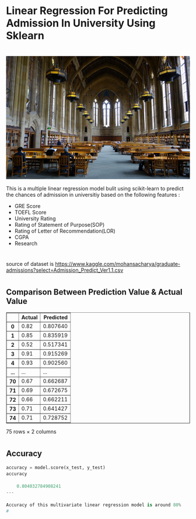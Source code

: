 # Linear Regression For Predicting Admission In University Using Sklearn
#
![](/image/cover.png)

This is a multiple linear regression model bulit using scikit-learn to predict the chances of admission in universitiy based on the following features :

* GRE Score 
* TOEFL Score 
* University Rating 
* Rating of Statement of Purpose(SOP)
* Rating of Letter of Recommendation(LOR)
* CGPA
* Research
#
source of dataset is https://www.kaggle.com/mohansacharya/graduate-admissions?select=Admission_Predict_Ver1.1.csv
#
## Comparison Between Prediction Value & Actual Value


<table border="1" class="dataframe">
  <thead>
    <tr style="text-align: right;">
      <th></th>
      <th>Actual</th>
      <th>Predicted</th>
    </tr>
  </thead>
  <tbody>
    <tr>
      <th>0</th>
      <td>0.82</td>
      <td>0.807640</td>
    </tr>
    <tr>
      <th>1</th>
      <td>0.85</td>
      <td>0.835919</td>
    </tr>
    <tr>
      <th>2</th>
      <td>0.52</td>
      <td>0.517341</td>
    </tr>
    <tr>
      <th>3</th>
      <td>0.91</td>
      <td>0.915269</td>
    </tr>
    <tr>
      <th>4</th>
      <td>0.93</td>
      <td>0.902560</td>
    </tr>
    <tr>
      <th>...</th>
      <td>...</td>
      <td>...</td>
    </tr>
    <tr>
      <th>70</th>
      <td>0.67</td>
      <td>0.662687</td>
    </tr>
    <tr>
      <th>71</th>
      <td>0.69</td>
      <td>0.672675</td>
    </tr>
    <tr>
      <th>72</th>
      <td>0.66</td>
      <td>0.662211</td>
    </tr>
    <tr>
      <th>73</th>
      <td>0.71</td>
      <td>0.641427</td>
    </tr>
    <tr>
      <th>74</th>
      <td>0.71</td>
      <td>0.728752</td>
    </tr>
  </tbody>
</table>
<p>75 rows × 2 columns</p>
</div>

#
## Accuracy 
```python
accuracy = model.score(x_test, y_test)
accuracy

    0.804032784908241
---

Accuracy of this multivariate linear regression model is around 80% 
#
